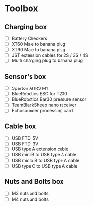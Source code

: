 # Toolbox

## Charging box

- [ ] Battery Checkers
- [ ] XT60 Male to banana plug
- [ ] XT90 Male to banana plug
- [ ] JST extension cables for 2S / 3S / 4S
- [ ] Multi charging plug to banana plug

## Sensor's box

- [ ] Sparton AHRS M1
- [ ] BlueRobotics ESC for T200
- [ ] BlueRobotics Bar30 pressure sensor
- [ ] TeamBlackSheep nano receiver
- [ ] Echosounder processing card

## Cable box

- [ ] USB FTDI 5V
- [ ] USB FTDI 3V
- [ ] USB type A extension cable
- [ ] USB mini B to USB type A cable
- [ ] USB micro B to USB type A cable
- [ ] USB type C to USB type A cable

## Nuts and Bolts box

- [ ] M3 nuts and bolts
- [ ] M4 nuts and bolts